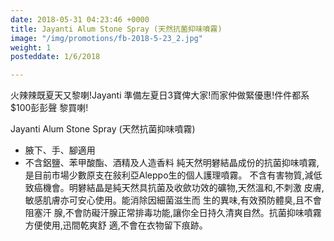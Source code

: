 ```yaml
---
date: 2018-05-31 04:23:46 +0000
title: Jayanti Alum Stone Spray (天然抗菌抑味噴霧)
image: "/img/promotions/fb-2018-5-23_2.jpg"
weight: 1
posteddate: 1/6/2018

---
```

火辣辣既夏天又黎喇!Jayanti 準備左夏日3寶俾大家!而家仲做緊優惠!件件都系$100彭彭聲
黎買喇!

Jayanti Alum Stone Spray (天然抗菌抑味噴霧)
- 腋下、手、腳適用
- 不含鋁鹽、苯甲酸酯、酒精及人造香料
純天然明礬結晶成份的抗菌抑味噴霧,是目前市場少數原支在敍利亞Aleppo生的個人護理噴霧。
不含有害物質,減低致癌機會。明礬結晶是純天然具抗菌及收歛功效的礦物,天然溫和,不刺激
皮膚,敏感肌膚亦可安心使用。能消除因細菌滋生而 生的異味,有效預防體臭,且不會阻塞汗
腺,不會防礙汗腺正常排毒功能,讓你全日持久清爽自然。抗菌抑味噴霧方便使用,迅間乾爽舒
適,不會在衣物留下痕跡。